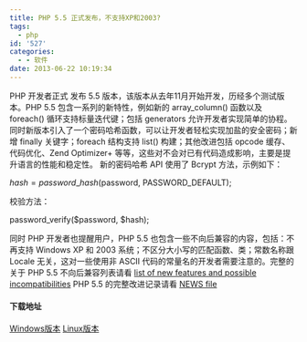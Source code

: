 ```yaml
---
title: PHP 5.5 正式发布，不支持XP和2003?
tags:
  - php
id: '527'
categories:
  - - 软件
date: 2013-06-22 10:19:34
---
```


PHP 开发者正式 发布 5.5 版本，该版本从去年11月开始开发，历经多个测试版本。PHP 5.5 包含一系列的新特性，例如新的 array\_column() 函数以及 foreach() 循环支持标量迭代键；包括 generators 允许开发者实现简单的协程。 同时新版本引入了一个密码哈希函数，可以让开发者轻松实现加盐的安全密码；新增 finally 关键字；foreach 结构支持 list() 构建；其他改进包括 opcode 缓存、代码优化、Zend Optimizer+ 等等，这些对不会对已有代码造成影响，主要是提升语言的性能和稳定性。 新的密码哈希 API 使用了 Bcrypt 方法，示例如下：

$hash = password\_hash($password, PASSWORD\_DEFAULT);

校验方法：

password\_verify($password, $hash);

同时 PHP 开发者也提醒用户，PHP 5.5 也包含一些不向后兼容的内容，包括：不再支持 Windows XP 和 2003 系统；不区分大小写的匹配函数、类；常数名称跟 Locale 无关，这对一些使用非 ASCII 代码的常量名的开发者需要注意的。完整的关于 PHP 5.5 不向后兼容列表请看 [list of new features and possible incompatibilities](http://www.php.net/manual/en/migration55.incompatible.php) PHP 5.5 的完整改进记录请看 [NEWS file](https://github.com/php/php-src/blob/php-5.5.0/NEWS)

#### 下载地址

[Windows版本](http://windows.php.net/qa/) [Linux版本](http://php.net/downloads.php#v5)